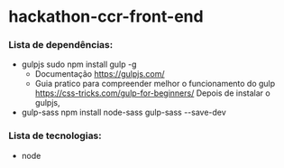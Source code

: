 # hackathon-ccr-front-end

### Lista de dependências: 
- gulpjs
  sudo npm install gulp -g
  * Documentação <https://gulpjs.com/>
  * Guia pratico para compreender melhor o funcionamento do gulp <https://css-tricks.com/gulp-for-beginners/>
  Depois  de instalar o gulpjs, 
- gulp-sass
   npm install node-sass gulp-sass --save-dev

### Lista de tecnologias:
- node

